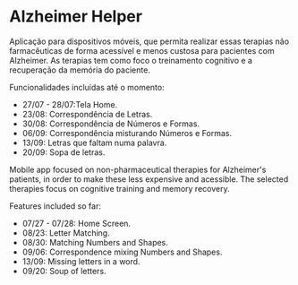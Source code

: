 
# Alzheimer Helper

Aplicação para dispositivos móveis, que permita realizar essas terapias não farmacêuticas de forma acessível e menos custosa para pacientes com Alzheimer. As terapias tem como foco o treinamento cognitivo e a recuperação da memória do paciente.

Funcionalidades incluídas até o momento:

  - 27/07 - 28/07:Tela Home.
  - 23/08: Correspondência de Letras.
  - 30/08: Correspondência de Números e Formas.
  - 06/09: Correspondência misturando Números e Formas.
  - 13/09: Letras que faltam numa palavra.
  - 20/09: Sopa de letras.

Mobile app focused on non-pharmaceutical therapies for Alzheimer's patients, in order to make these less expensive and acessible. The selected therapies focus on cognitive training and memory recovery.

Features included so far:

  - 07/27 - 07/28: Home Screen.
  - 08/23: Letter Matching.
  - 08/30: Matching Numbers and Shapes.
  - 09/06: Correspondence mixing Numbers and Shapes.
  - 13/09: Missing letters in a word.
  - 09/20: Soup of letters.
